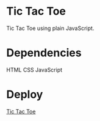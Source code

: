 # Tic Tac Toe

Tic Tac Toe using plain JavaScript.

# Dependencies

HTML
CSS
JavaScript

# Deploy

[Tic Tac Toe](https://banesag.github.io/tictactoe/)
